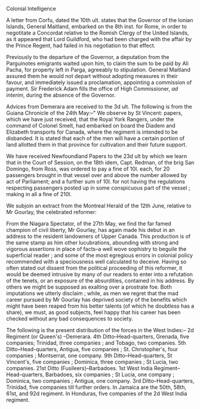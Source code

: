 Colonial IntelligenceA letter from Corfu, dated the 10th ult. states that the Governor of the Ionian Islands, General Maitland, embarked on the 8th inst. for Rome, in order to negotitate a Concordat relative to the Romish Clergy of the United Islands, as it appeared that Lord Guildford, who had been charged with the affair by the Prince Regent, had failed in his negotiation to that effect.Previously to the departure of the Governor, a deputation from the Parguinotes emigrants waited upon him, to claim the sum to be paid by Ali Pacha, for property left in Parga, agreeably to stipulation. General Maitland assured them he would not depart without adopting measures in their favour, and immediately issued a proclamation, appointing a commission of payment. Sir Frederick Adam fills the office of High Commissioner, *ad interim*, during the absence of the Governor.Advices from Demerara are received to the 3d ult. The following is from the Guiana Chronicle of the 24th May:–" We observe by St Vincent: papers, which we have just received, that the Royal York Rangers, under the command of Colonel Smelt, had embarked on board the Diadem and Elizabeth transports for Canada, where the regiment is intended to be disbanded. It is stated that each of the men will have a certain portion of land allotted them in that province for cultivation and their future support.We have received Newfoundland Papers to the 23d ult by which we learn that in the Court of Session, on the 18th idem, Capt. Redman, of the brig San Domingo, from Ross, was ordered to pay a fine of 10l. each, for 20 passengers brought in that vessel over and above the number allowed by act of Parliament; and a further sum of 10l. for not having the regulations respecting passengers posted up in some conspicuous part of the vessel ; making in all a fine of 210l.We subjoin an extract from the Montreal Herald of the 12th June, relative to Mr Gourlay, the celebrated reformer:From the Niagara Spectator, of the 27th May, we find the far famed champion of civil liberty, Mr Gourlay, has again made his debut in an address to the resident landowners of Upper Canada. This production is of the same stamp as him other lucubrations, abounding with strong and vigorous assertions in place of facts–a well wove sophistry to beguile the superficial reader ; and some of the most egregious errors in colonial policy recommended with a speciousness well calculated to deceive. Having so often stated out dissent from the political proceeding of this reformer, it would be deemed intrusive by many of our readers to enter into a refutation of the tenets, or an exposure of the absurdities, contained in his address. By others we might be supposed as exalting over a prostrate foe. Both imputations we utterly disclaim ; while, as men we regret that the mad career pursued by Mr Gourlay has deprived society of the benefits which might have been reaped from his better talents (of which he doubtless has a share), we must, as good subjects, feel happy that his career has been checked without any bad consequences to society.The following is the present distribution of the forces in the West Indies:– 2d Regiment (or Queen's) –Demerara. 4th Ditto–Head-quarters, Grenada, five companies; Trinidad, three companies ; and Tobago, two companies. 5th Ditto–Head-quarters, Antigua, five companies ; St. Christopher's, four companies ; Montserrat, one company. 9th Ditto–Head-quarters, St Vincent's, five companies ; Dominica, three companies ; St Lucia, two companies. 21st Ditto (Fusileers)–Barbadoes. 1st West India Regiment–Head-quarters, Barbadoes, six companies ; St Lucia, one company ; Dominica, two companies ; Antigua, one company. 3rd Ditto–Head-quarters, Trinidad, five companies till further orders. In Jamaica are the 50th, 58th, 61st, and 92d regiment. In Honduras, five companies of the 2d West India regiment.